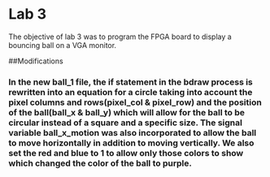 # Lab 3
The objective of lab 3 was to program the FPGA board to display a bouncing ball on a VGA monitor. 

##Modifications
 
### In the new ball_1 file, the if statement in the bdraw process is rewritten into an equation for a circle taking into account the pixel columns and rows(pixel_col & pixel_row) and the position of the ball(ball_x & ball_y) which will allow for the ball to be circular instead of a square and a specific size. The signal variable ball_x_motion was also incorporated to allow the ball to move horizontally in addition to moving vertically. We also set the red and blue to 1 to allow only those colors to show which changed the color of the ball to purple.
